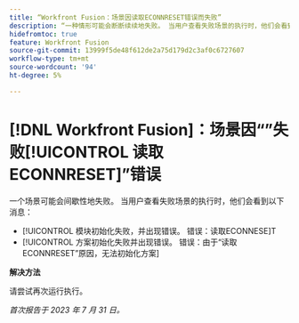 ```yaml
---
title: “Workfront Fusion：场景因读取ECONNRESET错误而失败”
description: “一种情形可能会断断续续地失败。 当用户查看失败场景的执行时，他们会看到提及读取ECONNRESET的错误消息”
hidefromtoc: true
feature: Workfront Fusion
source-git-commit: 13999f5de48f612de2a75d179d2c3af0c6727607
workflow-type: tm+mt
source-wordcount: '94'
ht-degree: 5%

---
```



# [!DNL Workfront Fusion]：场景因“”失败[!UICONTROL 读取ECONNRESET]”错误

一个场景可能会间歇性地失败。 当用户查看失败场景的执行时，他们会看到以下消息：

* [!UICONTROL 模块初始化失败，并出现错误。 错误：读取ECONNESE]T
* [!UICONTROL 方案初始化失败并出现错误。 错误：由于“读取ECONNRESET”原因，无法初始化方案]

**解决方法**

请尝试再次运行执行。

_首次报告于 2023 年 7 月 31 日。_

